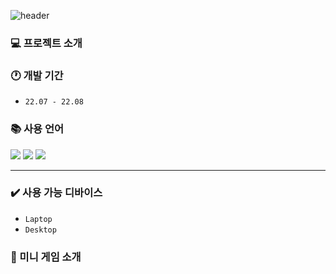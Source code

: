 ![header](https://capsule-render.vercel.app/api?type=waving&color=FF6363&height=200&section=header&text=JavaScript%20Web%20Game&fontSize=50&fontColor=FFFFFF)

### 💻 프로젝트 소개

### 🕐 개발 기간

- `22.07 - 22.08`

### 📚 사용 언어

<div>
	<img src="https://img.shields.io/badge/HTML5-E34F26?style=flat&logo=HTML5&logoColor=white" />
	<img src="https://img.shields.io/badge/CSS3-1572B6?style=flat&logo=CSS3&logoColor=white" />
  <img src="https://img.shields.io/badge/javascript-F7DF1E?style=flat&logo=JavaScript&logoColor=white" />
</div>

---

### ✔️ 사용 가능 디바이스

- `Laptop`
- `Desktop`

### 📌 미니 게임 소개
